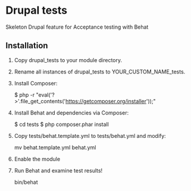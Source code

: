 Drupal tests
===========
Skeleton Drupal feature for Acceptance testing with Behat

## Installation

 1. Copy drupal_tests to your module directory.
 2. Rename all instances of drupal_tests to YOUR_CUSTOM_NAME_tests.
 3. Install Composer:

    $ php -r "eval('?>'.file_get_contents('https://getcomposer.org/installer'));"

 4. Install Behat and dependencies via Composer:

    $ cd tests
    $ php composer.phar install

 5. Copy tests/behat.template.yml to tests/behat.yml and modify:

    mv behat.template.yml behat.yml

 6. Enable the module

 7. Run Behat and examine test results!

    bin/behat
